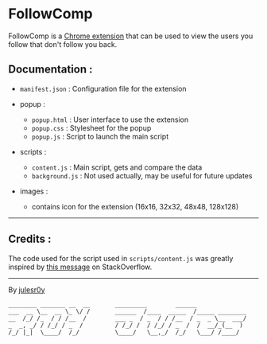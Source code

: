 # FollowComp

FollowComp is a [Chrome extension](https://chromewebstore.google.com/category/extensions?hl=en) that can be used to view the users you follow that don't follow you back.

## Documentation :

- `manifest.json` : Configuration file for the extension

- popup :

  - `popup.html` : User interface to use the extension
  - `popup.css` : Stylesheet for the popup
  - `popup.js` : Script to launch the main script

- scripts :

  - `content.js` : Main script, gets and compare the data
  - `background.js` : Not used actually, may be useful for future updates

- images :

  - contains icon for the extension (16x16, 32x32, 48x48, 128x128)

---

## Credits :

The code used for the script used in `scripts/content.js` was greatly inspired by [this message](https://stackoverflow.com/a/74133719) on StackOverflow.

---

By [julesr0y](https://julesr0y.xyz/)

```
________ _______ __  __       _________        ______
___  __ \__  __ \_ \/ /       ______  /____  _____  /_____ ________
__  /_/ /_  / / /__  /        ___ _  / _  / / /__  / _  _ \__  ___/
_  _, _/ / /_/ / _  /         / /_/ /  / /_/ / _  /  /  __/_(__  )
/_/ |_|  \____/  /_/          \____/   \__,_/  /_/   \___/ /____/
```
